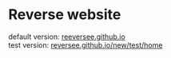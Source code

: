 # Reverse website

default version: <a href="https://reeversee.github.io">reeversee.github.io</a><br>
test version: <a href="https://reeversee.github.io/new/test/home">reversee.github.io/new/test/home</a>
